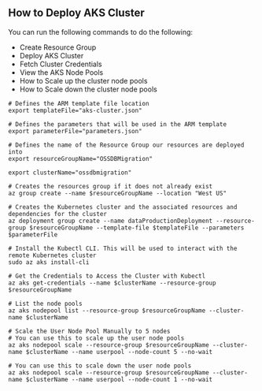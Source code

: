 
## How to Deploy AKS Cluster

You can run the following commands to do the following:

* Create Resource Group
* Deploy AKS Cluster
* Fetch Cluster Credentials
* View the AKS Node Pools
* How to Scale up the cluster node pools
* How to Scale down the cluster node pools


```shell
# Defines the ARM template file location
export templateFile="aks-cluster.json"

# Defines the parameters that will be used in the ARM template
export parameterFile="parameters.json"

# Defines the name of the Resource Group our resources are deployed into
export resourceGroupName="OSSDBMigration"

export clusterName="ossdbmigration"

# Creates the resources group if it does not already exist
az group create --name $resourceGroupName --location "West US"

# Creates the Kubernetes cluster and the associated resources and dependencies for the cluster
az deployment group create --name dataProductionDeployment --resource-group $resourceGroupName --template-file $templateFile --parameters $parameterFile

# Install the Kubectl CLI. This will be used to interact with the remote Kubernetes cluster
sudo az aks install-cli

# Get the Credentials to Access the Cluster with Kubectl
az aks get-credentials --name $clusterName --resource-group $resourceGroupName

# List the node pools
az aks nodepool list --resource-group $resourceGroupName --cluster-name $clusterName

# Scale the User Node Pool Manually to 5 nodes
# You can use this to scale up the user node pools
az aks nodepool scale --resource-group $resourceGroupName --cluster-name $clusterName --name userpool --node-count 5 --no-wait

# You can use this to scale down the user node pools
az aks nodepool scale --resource-group $resourceGroupName --cluster-name $clusterName --name userpool --node-count 1 --no-wait

```